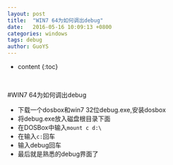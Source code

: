 ```yaml
---
layout: post
title:  "WIN7 64为如何调出debug"
date:   2016-05-16 10:09:13 +0800
categories: windows
tags: debug
author: GuoYS
---
```

* content
  {:toc}

  ​



#WIN7 64为如何调出debug

-	下载一个dosbox和win7 32位debug.exe,安装dosbox
-	将debug.exe放入磁盘根目录下面
  -	在DOSBox中输入`mount c d:\`
  -	在输入`c:`回车
  -	输入debug回车
  -	最后就是熟悉的debug界面了  


